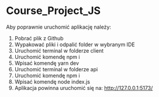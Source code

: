 # Course_Project_JS

Aby poprawnie uruchomić aplikację należy:

1. Pobrać plik z Github
2. Wypakować pliki i odpalić folder w wybranym IDE
3. Uruchomić terminal w folderze client
4. Uruchomić komendę npm i
5. Wpisać komendę yarn dev
6. Uruchomić terminal w folderze api 
7. Uruchomić komendę npm i
8. Wpisać komendę node index.js
9. Aplikacja powinna uruchomić się na:  http://127.0.0.1:5173/
